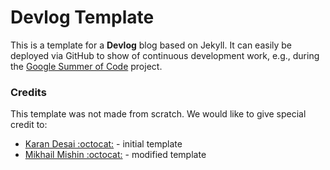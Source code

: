# Devlog Template

This is a template for a **Devlog** blog based on Jekyll.
It can easily be deployed via GitHub to show of continuous development work,
e.g., during the [Google Summer of Code](https://summerofcode.withgoogle.com/) project.

### Credits

This template was not made from scratch. We would like to give special credit to:

- [Karan Desai :octocat:](https://github.com/karandesai-96) - initial template
- [Mikhail Mishin :octocat:](https://github.com/mishinma) - modified template
